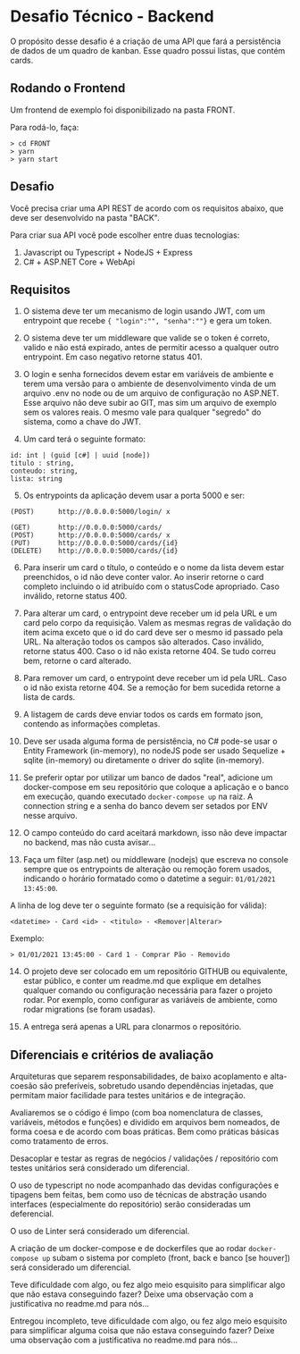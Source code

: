 # Desafio Técnico - Backend

O propósito desse desafio é a criação de uma API que fará a persistência de dados de um quadro de kanban. Esse quadro possui listas, que contém cards.

## Rodando o Frontend

Um frontend de exemplo foi disponibilizado na pasta FRONT.

Para rodá-lo, faça:

```console
> cd FRONT
> yarn
> yarn start
```

## Desafio

Você precisa criar uma API REST de acordo com os requisitos abaixo, que deve ser desenvolvido na pasta "BACK".

Para criar sua API você pode escolher entre duas tecnologias:

1. Javascript ou Typescript + NodeJS + Express
2. C# + ASP.NET Core + WebApi

## Requisitos

1. O sistema deve ter um mecanismo de login usando JWT, com um entrypoint que recebe `{ "login":"", "senha":""}` e gera um token.

2. O sistema deve ter um middleware que valide se o token é correto, valido e não está expirado, antes de permitir acesso a qualquer outro entrypoint. Em caso negativo retorne status 401.

3. O login e senha fornecidos devem estar em variáveis de ambiente e terem uma versão para o ambiente de desenvolvimento vinda de um arquivo .env no node ou de um arquivo de configuração no ASP.NET. Esse arquivo não deve subir ao GIT, mas sim um arquivo de exemplo sem os valores reais. O mesmo vale para qualquer "segredo" do sistema, como a chave do JWT.

4. Um card terá o seguinte formato: 

```
id: int | (guid [c#] | uuid [node])
titulo : string, 
conteudo: string, 
lista: string
```

5. Os entrypoints da aplicação devem usar a porta 5000 e ser:

```
(POST)      http://0.0.0.0:5000/login/ x

(GET)       http://0.0.0.0:5000/cards/ 
(POST)      http://0.0.0.0:5000/cards/ x
(PUT)       http://0.0.0.0:5000/cards/{id}
(DELETE)    http://0.0.0.0:5000/cards/{id}
```

6. Para inserir um card o título, o conteúdo e o nome da lista devem estar preenchidos, o id não deve conter valor. Ao inserir retorne o card completo incluindo o id atribuído com o statusCode apropriado. Caso inválido, retorne status 400.

7. Para alterar um card, o entrypoint deve receber um id pela URL e um card pelo corpo da requisição. Valem as mesmas regras de validação do item acima exceto que o id do card deve ser o mesmo id passado pela URL. Na alteração todos os campos são alterados. Caso inválido, retorne status 400. Caso o id não exista retorne 404. Se tudo correu bem, retorne o card alterado.

8. Para remover um card, o entrypoint deve receber um id pela URL. Caso o id não exista retorne 404. Se a remoção for bem sucedida retorne a lista de cards.

9. A listagem de cards deve enviar todos os cards em formato json, contendo as informações completas. 

10. Deve ser usada alguma forma de persistência, no C# pode-se usar o Entity Framework (in-memory), no nodeJS pode ser usado Sequelize + sqlite (in-memory) ou diretamente o driver do sqlite (in-memory).

11. Se preferir optar por utilizar um banco de dados "real", adicione um docker-compose em seu repositório que coloque a aplicação e o banco em execução, quando executado `docker-compose up` na raiz. A connection string e a senha do banco devem ser setados por ENV nesse arquivo.

12. O campo conteúdo do card aceitará markdown, isso não deve impactar no backend, mas não custa avisar...

13. Faça um filter (asp.net) ou middleware (nodejs) que escreva no console sempre que os entrypoints de alteração ou remoção forem usados, indicando o horário formatado como o datetime a seguir: `01/01/2021 13:45:00`. 

A linha de log deve ter o seguinte formato (se a requisição for válida):

`<datetime> - Card <id> - <titulo> - <Remover|Alterar>`

Exemplo:

```console
> 01/01/2021 13:45:00 - Card 1 - Comprar Pão - Removido
```

14. O projeto deve ser colocado em um repositório GITHUB ou equivalente, estar público, e conter um readme.md que explique em detalhes qualquer comando ou configuração necessária para fazer o projeto rodar. Por exemplo, como configurar as variáveis de ambiente, como rodar migrations (se foram usadas). 

15. A entrega será apenas a URL para clonarmos o repositório.

## Diferenciais e critérios de avaliação

Arquiteturas que separem responsabilidades, de baixo acoplamento e alta-coesão são preferíveis, sobretudo usando dependências injetadas, que permitam maior facilidade para testes unitários e de integração.

Avaliaremos se o código é limpo (com boa nomenclatura de classes, variáveis, métodos e funções) e dividido em arquivos bem nomeados, de forma coesa e de acordo com boas práticas. Bem como práticas básicas como tratamento de erros.

Desacoplar e testar as regras de negócios / validações / repositório com testes unitários será considerado um diferencial.

O uso de typescript no node acompanhado das devidas configurações e tipagens bem feitas, bem como uso de técnicas de abstração usando interfaces (especialmente do repositório) serão consideradas um deferencial.

O uso de Linter será considerado um diferencial.

A criação de um docker-compose e de dockerfiles que ao rodar `docker-compose up` subam o sistema por completo (front, back e banco [se houver]) será considerado um diferencial.

Teve dificuldade com algo, ou fez algo meio esquisito para simplificar algo que não estava conseguindo fazer? Deixe uma observação com a justificativa no readme.md para nós...

Entregou incompleto, teve dificuldade com algo, ou fez algo meio esquisito para simplificar alguma coisa que não estava conseguindo fazer? Deixe uma observação com a justificativa no readme.md para nós...



